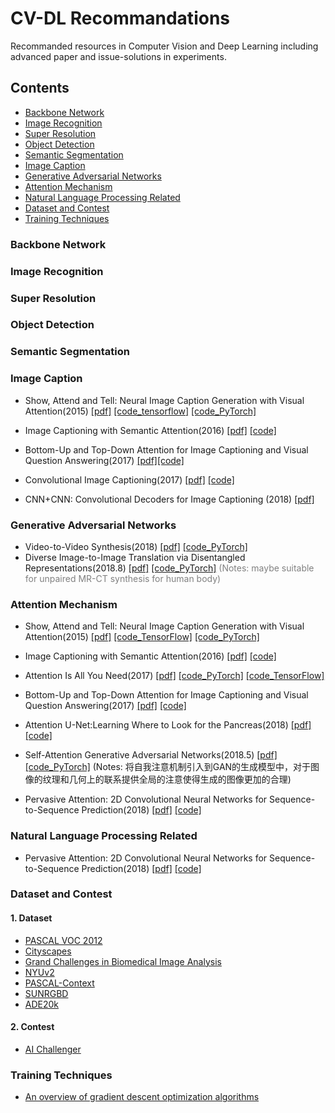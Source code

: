 # CV-DL Recommandations
Recommanded resources in Computer Vision and Deep Learning including advanced paper and issue-solutions in experiments.
## Contents
*  [Backbone Network](#Backbone-Network)
* [Image Recognition](#Image-Recognition)
* [Super Resolution](#Super-Resolution)
* [Object Detection](#Object-Detection)
* [Semantic Segmentation](#Semantic-Segmentation)
* [Image Caption](#Image-Caption)
* [Generative Adversarial Networks](#Generative-Adversarial-Networks)
* [Attention Mechanism](#Attention-Mechanism)
* [Natural Language Processing Related](#Natural-Language-Processing-Related)
* [Dataset and Contest](#Dataset-and-Contest)
* [Training Techniques](#Training-Techniques)


### Backbone Network

### Image Recognition

### Super Resolution

### Object Detection

### Semantic Segmentation

### Image Caption

- Show, Attend and Tell: Neural Image Caption Generation with Visual Attention(2015) [[pdf]](https://arxiv.org/abs/1502.03044) [[code_tensorflow]](https://github.com/yunjey/show-attend-and-tell) [[code_PyTorch]](https://github.com/sgrvinod/a-PyTorch-Tutorial-to-Image-Captioning)

- Image Captioning with Semantic Attention(2016) [[pdf]](https://arxiv.org/abs/1603.03925) [[code]](https://github.com/chapternewscu/image-captioning-with-semantic-attention)

- Bottom-Up and Top-Down Attention for Image Captioning and Visual Question Answering(2017) [[pdf]](https://arxiv.org/abs/1707.07998)[[code]](https://github.com/peteanderson80/bottom-up-attention)

- Convolutional Image Captioning(2017) [[pdf]](https://arxiv.org/abs/1711.09151) [[code]](https://github.com/aditya12agd5/convcap)

- CNN+CNN: Convolutional Decoders for Image Captioning (2018) [[pdf]](https://arxiv.org/abs/1805.09019)
### Generative Adversarial Networks
- Video-to-Video Synthesis(2018) [[pdf]](https://arxiv.org/abs/1808.06601) [[code_PyTorch]](https://github.com/NVIDIA/vid2vid)
- Diverse Image-to-Image Translation via Disentangled Representations(2018.8) [[pdf]](https://arxiv.org/abs/1808.00948) [[code_PyTorch]](https://github.com/HsinYingLee/DRIT) <font color=Gray >(Notes: maybe suitable for unpaired MR-CT synthesis for human body)</font>

### Attention Mechanism
- Show, Attend and Tell: Neural Image Caption Generation with Visual Attention(2015) [[pdf]](https://arxiv.org/abs/1502.03044) [[code_TensorFlow]](https://github.com/yunjey/show-attend-and-tell) [[code_PyTorch]](https://github.com/sgrvinod/a-PyTorch-Tutorial-to-Image-Captioning)

- Image Captioning with Semantic Attention(2016) [[pdf]](https://arxiv.org/abs/1603.03925) [[code]](https://github.com/chapternewscu/image-captioning-with-semantic-attention)

- Attention Is All You Need(2017) [[pdf]](https://arxiv.org/abs/1706.03762) [[code_PyTorch]](https://github.com/jadore801120/attention-is-all-you-need-pytorch) [[code_TensorFlow]](https://github.com/Kyubyong/transformer)

- Bottom-Up and Top-Down Attention for Image Captioning and Visual Question Answering(2017) [[pdf]](https://arxiv.org/abs/1707.07998) [[code]](https://github.com/peteanderson80/bottom-up-attention)

- Attention U-Net:Learning Where to Look for the Pancreas(2018) [[pdf]](https://arxiv.org/abs/1804.03999) [[code]](https://github.com/ozan-oktay/Attention-Gated-Networks)

- Self-Attention Generative Adversarial Networks(2018.5) [[pdf]](https://arxiv.org/abs/1805.08318) [[code_PyTorch]](https://github.com/heykeetae/Self-Attention-GAN)
(Notes: 将自我注意机制引入到GAN的生成模型中，对于图像的纹理和几何上的联系提供全局的注意使得生成的图像更加的合理)

- Pervasive Attention: 2D Convolutional Neural Networks for Sequence-to-Sequence Prediction(2018) [[pdf]](https://arxiv.org/abs/1808.03867) [[code]](https://github.com/elbayadm/attn2d)

### Natural Language Processing Related
- Pervasive Attention: 2D Convolutional Neural Networks for Sequence-to-Sequence Prediction(2018) [[pdf]](https://arxiv.org/abs/1808.03867) [[code]](https://github.com/elbayadm/attn2d)

### Dataset and Contest

#### 1. Dataset

- [PASCAL VOC 2012](http://host.robots.ox.ac.uk/pascal/VOC/voc2012/)
- [Cityscapes](https://www.cityscapes-dataset.com/)
- [Grand Challenges in Biomedical Image Analysis](https://grand-challenge.org)
- [NYUv2](https://cs.nyu.edu/~silberman/datasets/nyu_depth_v2.html)
- [PASCAL-Context](https://cs.stanford.edu/~roozbeh/pascal-context/)
- [SUNRGBD](http://rgbd.cs.princeton.edu/)
- [ADE20k](http://groups.csail.mit.edu/vision/datasets/ADE20K/)

#### 2. Contest
- [AI Challenger](https://challenger.ai/)

### Training Techniques
- [An overview of gradient descent optimization algorithms](http://ruder.io/optimizing-gradient-descent/index.html)

